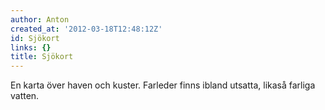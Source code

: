 ```yaml
---
author: Anton
created_at: '2012-03-18T12:48:12Z'
id: Sjökort
links: {}
title: Sjökort
---
```


En karta över haven och kuster. Farleder finns ibland utsatta, likaså farliga vatten.
